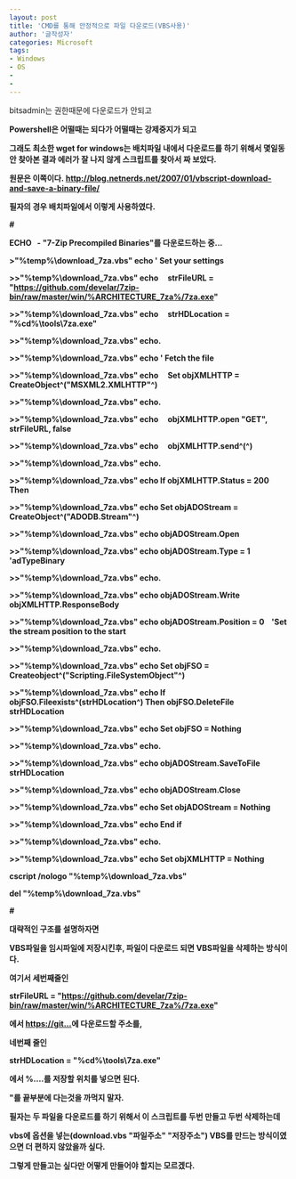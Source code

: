 ```yaml
---
layout: post
title: 'CMD를 통해 안정적으로 파일 다운로드(VBS사용)'
author: '글작성자'
categories: Microsoft
tags:
- Windows
- OS
-
- 
---
```



<script> location.href='https://cafe.naver.com/develoid/867948' ; </script>

bitsadmin는 권한때문에 다운로드가 안되고<p><b></p><p>Powershell은 어떨때는 되다가 어떨때는 강제중지가 되고</p><p><b></p><p>그래도 최소한 wget for windows는 배치파일 내에서 다운로드를 하기 위해서 몇일동안 찾아본 결과 에러가 잘 나지 않게 스크립트를 찾아서 짜 보았다.</p><p><b></p><p>원문은 이쪽이다.&nbsp;<a href="http://blog.netnerds.net/2007/01/vbscript-download-and-save-a-binary-file/">http://blog.netnerds.net/2007/01/vbscript-download-and-save-a-binary-file/</a></p><p><b></p><p><b></p><p>필자의 경우 배치파일에서 이렇게 사용하였다.</p><p><b></p><p>#</p><p><p>ECHO&nbsp; &nbsp;- "7-Zip Precompiled Binaries"를 다운로드하는 중...</p><p>&gt;"%temp%\download_7za.vbs" echo ' Set your settings</p><p>&gt;&gt;"%temp%\download_7za.vbs" echo&nbsp; &nbsp; &nbsp;strFileURL = "<a href="https://github.com/develar/7zip-bin/raw/master/win/%ARCHITECTURE_7za%/7za.exe">https://github.com/develar/7zip-bin/raw/master/win/%ARCHITECTURE_7za%/7za.exe</a>"</p><p>&gt;&gt;"%temp%\download_7za.vbs" echo&nbsp; &nbsp; &nbsp;strHDLocation = "%cd%\tools\7za.exe"</p><p>&gt;&gt;"%temp%\download_7za.vbs" echo.</p><p>&gt;&gt;"%temp%\download_7za.vbs" echo ' Fetch the file</p><p>&gt;&gt;"%temp%\download_7za.vbs" echo&nbsp; &nbsp; &nbsp;Set objXMLHTTP = CreateObject^("MSXML2.XMLHTTP"^)</p><p>&gt;&gt;"%temp%\download_7za.vbs" echo.</p><p>&gt;&gt;"%temp%\download_7za.vbs" echo&nbsp; &nbsp; &nbsp;objXMLHTTP.open "GET", strFileURL, false</p><p>&gt;&gt;"%temp%\download_7za.vbs" echo&nbsp; &nbsp; &nbsp;objXMLHTTP.send^(^)</p><p>&gt;&gt;"%temp%\download_7za.vbs" echo.</p><p>&gt;&gt;"%temp%\download_7za.vbs" echo If objXMLHTTP.Status = 200 Then</p><p>&gt;&gt;"%temp%\download_7za.vbs" echo Set objADOStream = CreateObject^("ADODB.Stream"^)</p><p>&gt;&gt;"%temp%\download_7za.vbs" echo objADOStream.Open</p><p>&gt;&gt;"%temp%\download_7za.vbs" echo objADOStream.Type = 1 'adTypeBinary</p><p>&gt;&gt;"%temp%\download_7za.vbs" echo.</p><p>&gt;&gt;"%temp%\download_7za.vbs" echo objADOStream.Write objXMLHTTP.ResponseBody</p><p>&gt;&gt;"%temp%\download_7za.vbs" echo objADOStream.Position = 0&nbsp; &nbsp; 'Set the stream position to the start</p><p>&gt;&gt;"%temp%\download_7za.vbs" echo.</p><p>&gt;&gt;"%temp%\download_7za.vbs" echo Set objFSO = Createobject^("Scripting.FileSystemObject"^)</p><p>&gt;&gt;"%temp%\download_7za.vbs" echo If objFSO.Fileexists^(strHDLocation^) Then objFSO.DeleteFile strHDLocation</p><p>&gt;&gt;"%temp%\download_7za.vbs" echo Set objFSO = Nothing</p><p>&gt;&gt;"%temp%\download_7za.vbs" echo.</p><p>&gt;&gt;"%temp%\download_7za.vbs" echo objADOStream.SaveToFile strHDLocation</p><p>&gt;&gt;"%temp%\download_7za.vbs" echo objADOStream.Close</p><p>&gt;&gt;"%temp%\download_7za.vbs" echo Set objADOStream = Nothing</p><p>&gt;&gt;"%temp%\download_7za.vbs" echo End if</p><p>&gt;&gt;"%temp%\download_7za.vbs" echo.</p><p>&gt;&gt;"%temp%\download_7za.vbs" echo Set objXMLHTTP = Nothing</p><p>cscript /nologo "%temp%\download_7za.vbs"</p><p>del "%temp%\download_7za.vbs"</p></p><p>#</p><p><b></p><p><b></p><p>대략적인 구조를 설명하자면</p><p>VBS파일을 임시파일에 저장시킨후, 파일이 다운로드 되면 VBS파일을 삭제하는 방식이다.</p><p><b></p><p><b></p><p>여기서 세번째줄인</p><p>strFileURL = "<a href="https://github.com/develar/7zip-bin/raw/master/win/%ARCHITECTURE_7za%/7za.exe">https://github.com/develar/7zip-bin/raw/master/win/%ARCHITECTURE_7za%/7za.exe</a>"</p><p><b></p><p>에서 <a href="https://git...를">https://git...</a>에&nbsp;다운로드할 주소를,</p><p><b></p><p>네번째 줄인</p><p>strHDLocation = "%cd%\tools\7za.exe"</p><p><b></p><p>에서&nbsp;%....를 저장할 위치를 넣으면 된다.</p><p>"를 끝부분에 다는것을 까먹지 말자.</p><p><b></p><p><b></p><p>필자는 두 파일을 다운로드를 하기 위해서 이 스크립트를 두번 만들고 두번 삭제하는데</p><p>vbs에 옵션을 넣는(download.vbs "파일주소" "저장주소") VBS를 만드는 방식이였으면 더 편하지 않았을까 싶다.</p><p>그렇게 만들고는 싶다만 어떻게 만들어야 할지는 모르겠다.</p>
